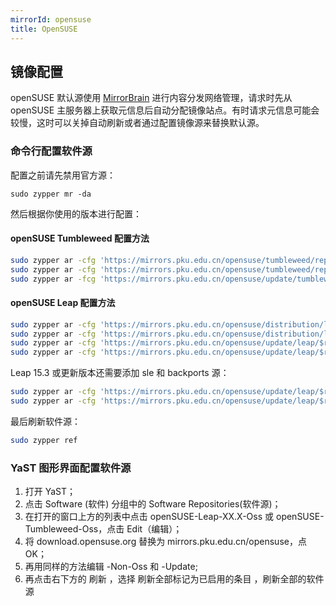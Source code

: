 ```yaml
---
mirrorId: opensuse
title: OpenSUSE
---
```


## 镜像配置

openSUSE 默认源使用 [MirrorBrain](https://en.opensuse.org/SDB:Metalink) 进行内容分发网络管理，请求时先从 openSUSE 主服务器上获取元信息后自动分配镜像站点。有时请求元信息可能会较慢，这时可以关掉自动刷新或者通过配置镜像源来替换默认源。

### 命令行配置软件源

配置之前请先禁用官方源：

```
sudo zypper mr -da
```

然后根据你使用的版本进行配置：

#### openSUSE Tumbleweed 配置方法

```bash
sudo zypper ar -cfg 'https://mirrors.pku.edu.cn/opensuse/tumbleweed/repo/oss/' pku-mirror-oss
sudo zypper ar -cfg 'https://mirrors.pku.edu.cn/opensuse/tumbleweed/repo/non-oss/' pku-mirror-non-oss
sudo zypper ar -fcg 'https://mirrors.pku.edu.cn/opensuse/update/tumbleweed/' pku-mirror-update
```

#### openSUSE Leap 配置方法

```bash
sudo zypper ar -cfg 'https://mirrors.pku.edu.cn/opensuse/distribution/leap/$releasever/repo/oss/' pku-mirror-oss
sudo zypper ar -cfg 'https://mirrors.pku.edu.cn/opensuse/distribution/leap/$releasever/repo/non-oss/' pku-mirror-non-oss
sudo zypper ar -cfg 'https://mirrors.pku.edu.cn/opensuse/update/leap/$releasever/oss/' pku-mirror-update
sudo zypper ar -cfg 'https://mirrors.pku.edu.cn/opensuse/update/leap/$releasever/non-oss/' pku-mirror-update-non-oss
```

Leap 15.3 或更新版本还需要添加 sle 和 backports 源：

```bash
sudo zypper ar -cfg 'https://mirrors.pku.edu.cn/opensuse/update/leap/$releasever/sle/' pku-mirror-sle-update
sudo zypper ar -cfg 'https://mirrors.pku.edu.cn/opensuse/update/leap/$releasever/backports/' pku-mirror-backports-update
```

最后刷新软件源：

```bash
sudo zypper ref
```

### YaST 图形界面配置软件源

1. 打开 YaST；
2. 点击 Software (软件) 分组中的 Software Repositories(软件源)；
3. 在打开的窗口上方的列表中点击 openSUSE-Leap-XX.X-Oss 或 openSUSE-Tumbleweed-Oss，点击 Edit（编辑）；
4. 将 download.opensuse.org 替换为 mirrors.pku.edu.cn/opensuse，点 OK；
5. 再用同样的方法编辑 -Non-Oss 和 -Update;
6. 再点击右下方的 刷新 ，选择 刷新全部标记为已启用的条目 ，刷新全部的软件源
